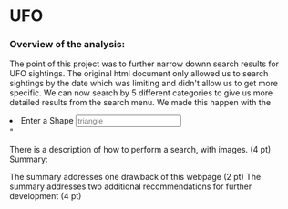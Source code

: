 # UFO
### Overview of the analysis:
The point of this project was to further narrow downn search results for UFO sightings. The original html
document only allowed us to search sightings by the date which was limiting and didn't allow us to get more specific. We can now search by 
5 different categories to give us more detailed results from the search menu. We made this happen with the 
<li code
- Ex
                "<li class="list-group-item bg-dark">
                  <label for="date">Enter a Shape</label>
                  <input type="text" class="form-control" placeholder="triangle" id="shape">
                </li>"

There is a description of how to perform a search, with images. (4 pt)
Summary:

The summary addresses one drawback of this webpage (2 pt)
The summary addresses two additional recommendations for further development (4 pt)
